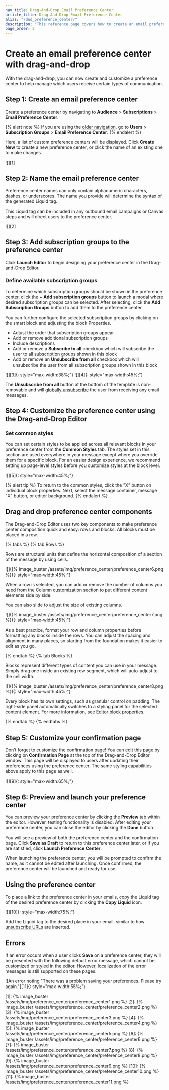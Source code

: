 ```yaml
---
nav_title: Drag-And-Drop Email Preference Center
article_title: Drag-And-Drop Email Preference Center
alias: "/dnd_preference_center/"
description: "This reference page covers how to create an email preference center with the Drag-and-Drop Editor."
page_order: 2
---
```


# Create an email preference center with drag-and-drop

With the drag-and-drop, you can now create and customize a preference center to help manage which users receive certain types of communication. 

## Step 1: Create an email preference center

Create a preference center by navigating to **Audience** > **Subscriptions** > **Email Preference Center**.

{% alert note %}
If you are using the [older navigation]({{site.baseurl}}/navigation), go to **Users** > **Subscription Groups** > **Email Preference Center**.
{% endalert %}

Here, a list of custom preference centers will be displayed. Click **Create New** to create a new preference center, or click the name of an existing one to make changes.

![][1]

## Step 2: Name the email preference center

Preference center names can only contain alphanumeric characters, dashes, or underscores. The name you provide will determine the syntax of the generated Liquid tag. 

This Liquid tag can be included in any outbound email campaigns or Canvas steps and will direct users to the preference center.

![][2]

## Step 3: Add subscription groups to the preference center

Click **Launch Editor** to begin designing your preference center in the Drag-and-Drop Editor.

### Define available subscription groups
To determine which subscription groups should be shown in the preference center, click the **+ Add subscription groups** button to launch a modal where desired subscription groups can be selected. After selecting, click the **Add Subscription Groups** button to add them to the preference center.

You can further configure the selected subscription groups by clicking on the smart block and adjusting the block Properties.
- Adjust the order that subscription groups appear
- Add or remove additional subscription groups
- Include descriptions
- Add or remove a **Subscribe to all** checkbox which will subscribe the user to all subscription groups shown in this block
- Add or remove an **Unsubscribe from all** checkbox which will unsubscribe the user from all subscription groups shown in this block

![][3]{: style="max-width:38%;"} ![][4]{: style="max-width:45%;"}

The **Unsubscribe from all** button at the bottom of the template is non-removable and will [globally unsubscribe]({{site.baseurl}}/user_guide/message_building_by_channel/email/managing_user_subscriptions/#subscription-states) the user from receiving any email messages.

## Step 4: Customize the preference center using the Drag-and-Drop Editor

### Set common styles
You can set certain styles to be applied across all relevant blocks in your preference center from the **Common Styles** tab. The styles set in this section are used everywhere in your message except where you override them for a specific block. For an easier design experience, we recommend setting up page-level styles before you customize styles at the block level.

![][5]{: style="max-width:45%;"}

{% alert tip %}
To return to the common styles, click the "X" button on individual block properties. Next, select the message container, message "X" button, or editor background.
{% endalert %}

## Drag and drop preference center components

The Drag-and-Drop Editor uses two key components to make preference center composition quick and easy: rows and blocks. All blocks must be placed in a row.

{% tabs %}
{% tab Rows %}

Rows are structural units that define the horizontal composition of a section of the message by using cells.

![]({% image_buster /assets/img/preference_center/preference_center6.png %}){: style="max-width:45%;"}

When a row is selected, you can add or remove the number of columns you need from the Column customization section to put different content elements side by side.

You can also slide to adjust the size of existing columns.

![]({% image_buster /assets/img/preference_center/preference_center7.png %}){: style="max-width:45%;"}

As a best practice, format your row and column properties before formatting any blocks inside the rows. You can adjust the spacing and alignment in many places, so starting from the foundation makes it easier to edit as you go.

{% endtab %}
{% tab Blocks %}

Blocks represent different types of content you can use in your message. Simply drag one inside an existing row segment, which will auto-adjust to the cell width.

![]({% image_buster /assets/img/preference_center/preference_center8.png %}){: style="max-width:45%;"}

Every block has its own settings, such as granular control on padding. The right-side panel automatically switches to a styling panel for the selected content element. For more information, see [Editor block properties]({{site.baseurl}}/user_guide/message_building_by_channel/in-app_messages/drag_and_drop/editor_blocks/).

{% endtab %}
{% endtabs %}

## Step 5: Customize your confirmation page

Don’t forget to customize the confirmation page! You can edit this page by clicking on **Confirmation Page** at the top of the  Drag-and-Drop Editor window. This page will be displayed to users after updating their preferences using the preference center. The same styling capabilities above apply to this page as well.

![][9]{: style="max-width:65%;"}

## Step 6: Preview and launch your preference center

You can preview your preference center by clicking the **Preview** tab within the editor. However, testing functionality is disabled. After editing your preference center, you can close the editor by clicking the **Done** button.

You will see a preview of both the preference center and the confirmation page. Click **Save as Draft** to return to this preference center later, or if you are satisfied, click **Launch Preference Center**.

When launching the preference center, you will be prompted to confirm the name, as it cannot be edited after launching. Once confirmed, the preference center will be launched and ready for use.

## Using the preference center

To place a link to the preference center in your emails, copy the Liquid tag of the desired preference center by clicking the **Copy Liquid** icon.

![][10]{: style="max-width:75%;"}

Add the Liquid tag to the desired place in your email, similar to how [unsubscribe URLs]({{site.baseurl}}/user_guide/message_building_by_channel/email/preference_center/preference_center/#custom-footer) are inserted.

## Errors

If an error occurs when a user clicks **Save** on a preference center, they will be presented with the following default error message, which cannot be customized or styled in the editor. However, localization of the error messages is still supported on these pages. 

![An error noting "There was a problem saving your preferences. Please try again."][11]{: style="max-width:55%;"}

[1]: {% image_buster /assets/img/preference_center/preference_center1.png %} 
[2]: {% image_buster /assets/img/preference_center/preference_center2.png %} 
[3]: {% image_buster /assets/img/preference_center/preference_center3.png %} 
[4]: {% image_buster /assets/img/preference_center/preference_center4.png %} 
[5]: {% image_buster /assets/img/preference_center/preference_center5.png %} 
[6]: {% image_buster /assets/img/preference_center/preference_center6.png %} 
[7]: {% image_buster /assets/img/preference_center/preference_center7.png %} 
[8]: {% image_buster /assets/img/preference_center/preference_center8.png %} 
[9]: {% image_buster /assets/img/preference_center/preference_center9.png %} 
[10]: {% image_buster /assets/img/preference_center/preference_center10.png %} 
[11]: {% image_buster /assets/img/preference_center/preference_center11.png %} 
